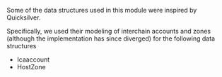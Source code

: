 Some of the data structures used in this module were inspired by Quicksilver.

Specifically, we used their modeling of interchain accounts and zones (although the implementation has since diverged) for the following data structures

- Icaaccount
- HostZone
